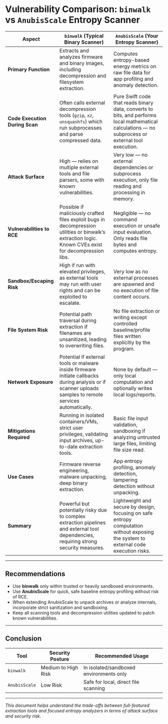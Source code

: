 # Vulnerability Comparison: `binwalk` vs `AnubisScale` Entropy Scanner

| Aspect                        | `binwalk` (Typical Binary Scanner)                       | `AnubisScale` (Your Entropy Scanner)                       |
|-------------------------------|---------------------------------------------------------|------------------------------------------------------------|
| **Primary Function**           | Extracts and analyzes firmware and binary images, including decompression and filesystem extraction. | Computes entropy-based energy metrics on raw file data for app profiling and anomaly detection. |
| **Code Execution During Scan** | Often calls external decompression tools (`gzip`, `xz`, `unsquashfs`) which run subprocesses and parse compressed data. | Pure Swift code that reads binary data, converts to bits, and performs local mathematical calculations — no subprocess or external tool execution. |
| **Attack Surface**             | High — relies on multiple external tools and file parsers, some with known vulnerabilities. | Very low — no external dependencies or subprocess execution, only file reading and processing in memory. |
| **Vulnerabilities to RCE**    | Possible if maliciously crafted files exploit bugs in decompression utilities or binwalk’s extraction logic. Known CVEs exist for decompression libs. | Negligible — no command execution or unsafe input evaluation. Only reads file bytes and computes entropy. |
| **Sandbox/Escaping Risk**      | High if run with elevated privileges, as external tools may run with user rights and can be exploited to escalate. | Very low as no external processes are spawned and no execution of file content occurs. |
| **File System Risk**           | Potential path traversal during extraction if filenames are unsanitized, leading to overwriting files. | No file extraction or writing except controlled baseline/profile files written explicitly by the program. |
| **Network Exposure**           | Potential if external tools or malware inside firmware initiate callbacks during analysis or if scanner uploads samples to remote services automatically. | None by default — only local computation and optionally writes local logs/reports. |
| **Mitigations Required**       | Running in isolated containers/VMs, strict user privileges, validating input archives, up-to-date extraction tools. | Basic file input validation, sandboxing if analyzing untrusted large files, limiting file size read. |
| **Use Cases**                  | Firmware reverse engineering, malware unpacking, deep binary extraction. | App entropy profiling, anomaly detection, tampering detection without unpacking. |
| **Summary**                   | Powerful but potentially risky due to complex extraction pipelines and external tool dependencies, requiring strong security measures. | Lightweight and secure by design, focusing on safe entropy computation without exposing the system to external code execution risks. |

---

## Recommendations

- Use **binwalk** only within trusted or heavily sandboxed environments.
- Use **AnubisScale** for quick, safe baseline entropy profiling without risk of RCE.
- When extending AnubisScale to unpack archives or analyze internals, incorporate strict sanitization and sandboxing.
- Keep all scanning tools and decompression utilities updated to patch known vulnerabilities.

---

## Conclusion

| Tool       | Security Posture    | Recommended Usage                   |
|------------|--------------------|-----------------------------------|
| `binwalk`  | Medium to High Risk | In isolated/sandboxed environments only |
| `AnubisScale` | Low Risk          | Safe for local, direct file scanning |

---

*This document helps understand the trade-offs between full-featured extraction tools and focused entropy analyzers in terms of attack surface and security risk.*
